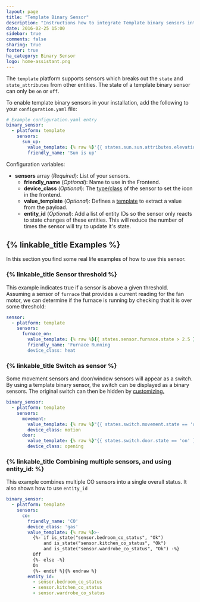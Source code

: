 ```yaml
---
layout: page
title: "Template Binary Sensor"
description: "Instructions how to integrate Template binary sensors into Home Assistant."
date: 2016-02-25 15:00
sidebar: true
comments: false
sharing: true
footer: true
ha_category: Binary Sensor
logo: home-assistant.png
---
```


The `template` platform supports sensors which breaks out the `state` and `state_attributes` from other entities. The state of a template binary sensor can only be `on` or `off`.

To enable template binary sensors in your installation, add the following to your `configuration.yaml` file:

```yaml
# Example configuration.yaml entry
binary_sensor:
  - platform: template
    sensors:
      sun_up:
        value_template: {% raw %}'{{ states.sun.sun.attributes.elevation > 0}}'{% endraw %}
        friendly_name: 'Sun is up'
```

Configuration variables:

- **sensors** array (*Required*): List of your sensors.
  - **friendly_name** (*Optional*): Name to use in the Frontend.
  - **device_class** (*Optional*): The [type/class](/components/binary_sensor/) of the sensor to set the icon in the frontend.
  - **value_template** (*Optional*): Defines a [template](/topics/templating/) to extract a value from the payload.
  - **entity_id** (*Optional*): Add a list of entity IDs so the sensor only reacts to state changes of these entities. This will reduce the number of times the sensor will try to update it's state.

## {% linkable_title Examples %}

In this section you find some real life examples of how to use this sensor.

### {% linkable_title Sensor threshold %}

This example indicates true if a sensor is above a given threshold. Assuming a sensor of `furnace` that provides a current reading for the fan motor, we can determine if the furnace is running by checking that it is over some threshold:

```yaml
sensor:
  - platform: template
    sensors:
      furnace_on:
        value_template: {% raw %}{{ states.sensor.furnace.state > 2.5 }}{% endraw %}
        friendly_name: 'Furnace Running
        device_class: heat
```

### {% linkable_title Switch as sensor %}

Some movement sensors and door/window sensors will appear as a switch. By using a template binary sensor, the switch can be displayed as a binary sensors. The original switch can then be hidden by [customizing.](/getting-started/customizing-devices/)

```yaml
binary_sensor: 
  - platform: template 
    sensors:
      movement:
        value_template: {% raw %}"{{ states.switch.movement.state == 'on' }}"{% endraw %}
        device_class: motion
      door:
        value_template: {% raw %}"{{ states.switch.door.state == 'on' }}"{% endraw %} 
        device_class: opening
```


### {% linkable_title Combining multiple sensors, and using entity_id: %}

This example combines multiple CO sensors into a single overall status. It also shows how to use `entity_id`

```yaml
binary_sensor: 
  - platform: template 
    sensors:
      co:
        friendly_name: 'CO'
        device_class: 'gas'
        value_template: {% raw %}>-
          {%- if is_state("sensor.bedroom_co_status", "Ok") 
              and is_state("sensor.kitchen_co_status", "Ok")
              and is_state("sensor.wardrobe_co_status", "Ok") -%}
          Off
          {%- else -%}
          On
          {%- endif %}{% endraw %}
        entity_id:
          - sensor.bedroom_co_status
          - sensor.kitchen_co_status
          - sensor.wardrobe_co_status
```
